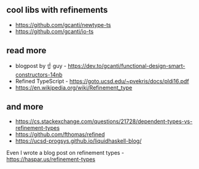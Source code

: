 ## cool libs with refinements

- https://github.com/gcanti/newtype-ts
- https://github.com/gcanti/io-ts

## read more

- blogpost by ☝ guy - https://dev.to/gcanti/functional-design-smart-constructors-14nb
- Refined TypeScript - https://goto.ucsd.edu/~pvekris/docs/pldi16.pdf
- https://en.wikipedia.org/wiki/Refinement_type

## and more

- https://cs.stackexchange.com/questions/21728/dependent-types-vs-refinement-types
- https://github.com/fthomas/refined
- https://ucsd-progsys.github.io/liquidhaskell-blog/

Even I wrote a blog post on refinement types - https://haspar.us/refinement-types
